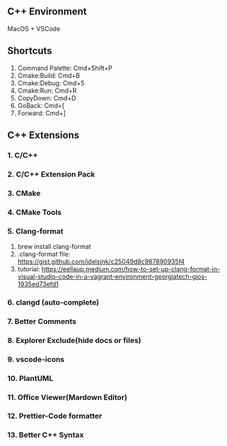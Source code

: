 ## C++ Environment

MacOS + VSCode

## Shortcuts

1. Command Palette: Cmd+Shift+P
2. Cmake:Build: Cmd+B
3. Cmake:Debug: Cmd+5
4. Cmake:Run: Cmd+R
5. CopyDown: Cmd+D
6. GoBack: Cmd+[
7. Forward: Cmd+]

## C++ Extensions

### 1. C/C++

### 2. C/C++ Extension Pack

### 3. CMake

### 4. CMake Tools

### 5. Clang-format

1. brew install clang-format
2. .clang-format file: https://gist.github.com/idelsink/c25049d8c987890935f4
3. tutorial: https://eellaup.medium.com/how-to-set-up-clang-format-in-visual-studio-code-in-a-vagrant-environment-georgiatech-gios-1935ed73efd1

### 6. clangd (auto-complete)

### 7. Better Comments

### 8. Explorer Exclude(hide docs or files)

### 9. vscode-icons

### 10. PlantUML

### 11. Office Viewer(Mardown Editor)

### 12. Prettier-Code formatter

### 13. Better C++ Syntax
